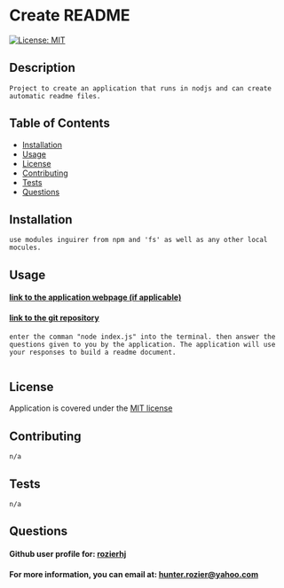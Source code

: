 # Create README
  [![License: MIT](https://img.shields.io/badge/License-MIT-yellow.svg)](https://opensource.org/licenses/MIT)

  ## Description 
    Project to create an application that runs in nodjs and can create automatic readme files.

  ## Table of Contents

  - [Installation](#installation)
  - [Usage](#usage)
  - [License](#license)
  - [Contributing](#contributing)
  - [Tests](#tests)
  - [Questions](#questions)  

  ## Installation
    use modules inguirer from npm and 'fs' as well as any other local mocules.

  ## Usage

  #### [link to the application webpage (if applicable)]()
  #### [link to the git repository](https://github.com/rozierhj/nodeJS.readMe/tree/main)

    enter the comman "node index.js" into the terminal. then answer the questions given to you by the application. The application will use your responses to build a readme document.

  ![]()

  ## License

  Application is covered under the [MIT license](https://opensource.org/licenses/MIT)

  ## Contributing
    n/a

  ## Tests
    n/a

  ## Questions

  #### Github user profile for: [rozierhj](https://github.com/rozierhj)
  #### For more information, you can email at: [hunter.rozier@yahoo.com](hunter.rozier@yahoo.com)
  
